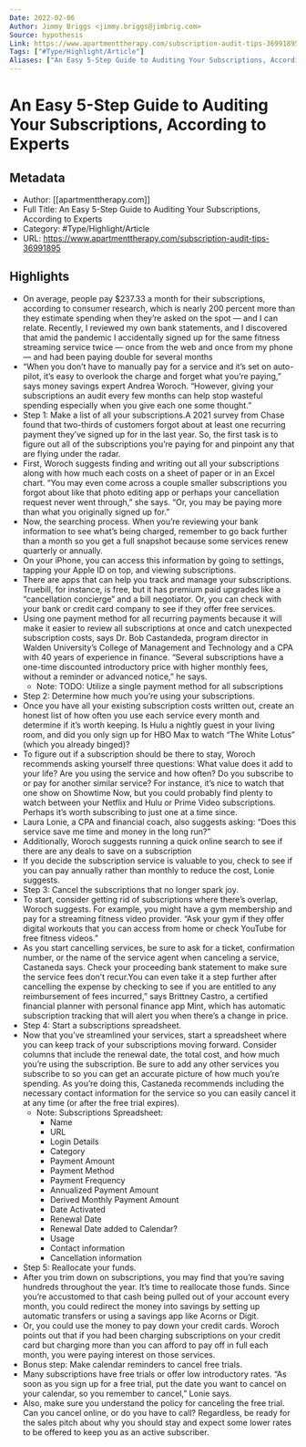 ```yaml
---
Date: 2022-02-06
Author: Jimmy Briggs <jimmy.briggs@jimbrig.com>
Source: hypothesis
Link: https://www.apartmenttherapy.com/subscription-audit-tips-36991895
Tags: ["#Type/Highlight/Article"]
Aliases: ["An Easy 5-Step Guide to Auditing Your Subscriptions, According to Experts", "An Easy 5-Step Guide to Auditing Your Subscriptions, According to Experts"]
---
```

# An Easy 5-Step Guide to Auditing Your Subscriptions, According to Experts

## Metadata
- Author: [[apartmenttherapy.com]]
- Full Title: An Easy 5-Step Guide to Auditing Your Subscriptions, According to Experts
- Category: #Type/Highlight/Article
- URL: https://www.apartmenttherapy.com/subscription-audit-tips-36991895

## Highlights
- On average, people pay $237.33 a month for their subscriptions, according to consumer research, which is nearly 200 percent more than they estimate spending when they’re asked on the spot — and I can relate. Recently, I reviewed my own bank statements, and I discovered that amid the pandemic I accidentally signed up for the same fitness streaming service twice — once from the web and once from my phone — and had been paying double for several months
- “When you don’t have to manually pay for a service and it’s set on auto-pilot, it’s easy to overlook the charge and forget what you’re paying,” says money savings expert Andrea Woroch. “However, giving your subscriptions an audit every few months can help stop wasteful spending especially when you give each one some thought.”
- Step 1: Make a list of all your subscriptions.A 2021 survey from Chase found that two-thirds of customers forgot about at least one recurring payment they’ve signed up for in the last year. So, the first task is to figure out all of the subscriptions you’re paying for and pinpoint any that are flying under the radar.
- First, Woroch suggests finding and writing out all your subscriptions along with how much each costs on a sheet of paper or in an Excel chart. “You may even come across a couple smaller subscriptions you forgot about like that photo editing app or perhaps your cancellation request never went through,” she says. “Or, you may be paying more than what you originally signed up for.”
- Now, the searching process. When you’re reviewing your bank information to see what’s being charged, remember to go back further than a month so you get a full snapshot because some services renew quarterly or annually.
- On your iPhone, you can access this information by going to settings, tapping your Apple ID on top, and viewing subscriptions.
- There are apps that can help you track and manage your subscriptions. Truebill, for instance, is free, but it has premium paid upgrades like a “cancellation concierge” and a bill negotiator. Or, you can check with your bank or credit card company to see if they offer free services.
- Using one payment method for all recurring payments because it will make it easier to review all subscriptions at once and catch unexpected subscription costs, says Dr. Bob Castandeda, program director in Walden University’s College of Management and Technology and a CPA with 40 years of experience in finance. “Several subscriptions have a one-time discounted introductory price with higher monthly fees, without a reminder or advanced notice,” he says.
    - Note: TODO: Utilize a single payment method for all subscriptions
- Step 2: Determine how much you’re using your subscriptions.
- Once you have all your existing subscription costs written out, create an honest list of how often you use each service every month and determine if it’s worth keeping. Is Hulu a nightly guest in your living room, and did you only sign up for HBO Max to watch “The White Lotus” (which you already binged)?
- To figure out if a subscription should be there to stay, Woroch recommends asking yourself three questions: What value does it add to your life? Are you using the service and how often? Do you subscribe to or pay for another similar service? For instance, it’s nice to watch that one show on Showtime Now, but you could probably find plenty to watch between your Netflix and Hulu or Prime Video subscriptions. Perhaps it’s worth subscribing to just one at a time since.
- Laura Lonie, a CPA and financial coach, also suggests asking: “Does this service save me time and money in the long run?”
- Additionally, Woroch suggests running a quick online search to see if there are any deals to save on a subscription
- If you decide the subscription service is valuable to you, check to see if you can pay annually rather than monthly to reduce the cost, Lonie suggests.
- Step 3: Cancel the subscriptions that no longer spark joy.
- To start, consider getting rid of subscriptions where there’s overlap, Woroch suggests. For example, you might have a gym membership and pay for a streaming fitness video provider. “Ask your gym if they offer digital workouts that you can access from home or check YouTube for free fitness videos.”
- As you start cancelling services, be sure to ask for a ticket, confirmation number, or the name of the service agent when canceling a service, Castaneda says. Check your proceeding bank statement to make sure the service fees don’t recur.You can even take it a step further after cancelling the expense by checking to see if you are entitled to any reimbursement of fees incurred,” says Brittney Castro, a certified financial planner with personal finance app Mint, which has automatic subscription tracking that will alert you when there’s a change in price.
- Step 4: Start a subscriptions spreadsheet.
- Now that you’ve streamlined your services, start a spreadsheet where you can keep track of your subscriptions moving forward. Consider columns that include the renewal date, the total cost, and how much you’re using the subscription. Be sure to add any other services you subscribe to so you can get an accurate picture of how much you’re spending. As you’re doing this, Castaneda recommends including the necessary contact information for the service so you can easily cancel it at any time (or after the free trial expires).
    - Note: Subscriptions Spreadsheet:
      * Name
      * URL
      * Login Details
      * Category
      * Payment Amount
      * Payment Method
      * Payment Frequency
      * Annualized Payment Amount
      * Derived Monthly Payment Amount
      * Date Activated
      * Renewal Date
      * Renewal Date added to Calendar?
      * Usage
      * Contact information
      * Cancellation information
- Step 5: Reallocate your funds.
- After you trim down on subscriptions, you may find that you’re saving hundreds throughout the year. It’s time to reallocate those funds. Since you’re accustomed to that cash being pulled out of your account every month, you could redirect the money into savings by setting up automatic transfers or using a savings app like Acorns or Digit.
- Or, you could use the money to pay down your credit cards. Woroch points out that if you had been charging subscriptions on your credit card but charging more than you can afford to pay off in full each month, you were paying interest on those services.
- Bonus step: Make calendar reminders to cancel free trials.
- Many subscriptions have free trials or offer low introductory rates. “As soon as you sign up for a free trial, put the date you want to cancel on your calendar, so you remember to cancel,” Lonie says.
- Also, make sure you understand the policy for canceling the free trial. Can you cancel online, or do you have to call? Regardless, be ready for the sales pitch about why you should stay and expect some lower rates to be offered to keep you as an active subscriber.
